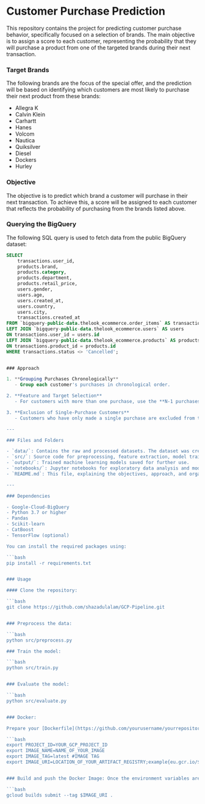 # Customer Purchase Prediction

This repository contains the project for predicting customer purchase behavior, specifically focused on a selection of brands. The main objective is to assign a score to each customer, representing the probability that they will purchase a product from one of the targeted brands during their next transaction.

### Target Brands
The following brands are the focus of the special offer, and the prediction will be based on identifying which customers are most likely to purchase their next product from these brands:
- Allegra K
- Calvin Klein
- Carhartt
- Hanes
- Volcom
- Nautica
- Quiksilver
- Diesel
- Dockers
- Hurley

### Objective
The objective is to predict which brand a customer will purchase in their next transaction. To achieve this, a score will be assigned to each customer that reflects the probability of purchasing from the brands listed above.

### Querying the BigQuery

The following SQL query is used to fetch data from the public BigQuery dataset:

```sql
SELECT
    transactions.user_id,
    products.brand,
    products.category,  
    products.department,
    products.retail_price,
    users.gender,
    users.age,
    users.created_at,
    users.country,
    users.city,
    transactions.created_at  
FROM `bigquery-public-data.thelook_ecommerce.order_items` AS transactions
LEFT JOIN `bigquery-public-data.thelook_ecommerce.users` AS users
ON transactions.user_id = users.id
LEFT JOIN `bigquery-public-data.thelook_ecommerce.products` AS products
ON transactions.product_id = products.id
WHERE transactions.status <> 'Cancelled';


### Approach

1. **Grouping Purchases Chronologically**
   - Group each customer's purchases in chronological order.

2. **Feature and Target Selection**
   - For customers with more than one purchase, use the **N-1 purchases** as the features and the **Nth purchase** as the target.

3. **Exclusion of Single-Purchase Customers**
   - Customers who have only made a single purchase are excluded from the dataset because at least two purchases are needed: one for features and another for the target.

---

### Files and Folders

- `data/`: Contains the raw and processed datasets. The dataset was created using BigQuery’s public dataset `thelook_ecommerce` and saved as `.csv` files, which were used for the analysis.
- `src/`: Source code for preprocessing, feature extraction, model training, and evaluation.
- `output/`: Trained machine learning models saved for further use.
- `notebooks/`: Jupyter notebooks for exploratory data analysis and modeling experiments.
- `README.md`: This file, explaining the objectives, approach, and organization of the project.

---

### Dependencies

- Google-Cloud-BigQuery
- Python 3.7 or higher
- Pandas
- Scikit-learn
- CatBoost
- TensorFlow (optional)

You can install the required packages using:

```bash
pip install -r requirements.txt


### Usage

#### Clone the repository:

```bash
git clone https://github.com/shazadulalam/GCP-Pipeline.git


### Preprocess the data:

```bash
python src/preprocess.py

### Train the model:

```bash
python src/train.py


### Evaluate the model:

```bash
python src/evaluate.py


### Docker:

Prepare your [Dockerfile](https://github.com/yourusername/yourrepository/blob/main/Dockerfile) file accordingly. To set the Docker environment, execute the following command lines:

```bash
export PROJECT_ID=YOUR_GCP_PROJECT_ID
export IMAGE_NAME=NAME_OF_YOUR_IMAGE
export IMAGE_TAG=latest #IMAGE TAG
export IMAGE_URI=LOCATION_OF_YOUR_ARTIFACT_REGISTRY;example{eu.gcr.io/${PROJECT_ID}/${IMAGE_NAME}:${IMAGE_TAG}}


### Build and push the Docker Image: Once the environment variables are set, push the Docker image to Google Artifact Registry.

```bash
gcloud builds submit --tag $IMAGE_URI . 
